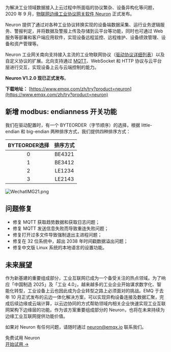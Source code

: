 为解决工业领域数据接入上云过程中所面临的协议繁杂、设备异构化等问题，2020 年 9 月，[物联网边缘工业协议网关软件 Neuron](https://www.emqx.com/zh/products/neuron) 正式发布。

Neuron 提供了通过对各种工业协议转换实现的设备端数据采集、运行业务逻辑服务、警报判定，并将数据及警报上传及存储到云平台等功能，同时也可通过 Web 服务等部署和客户端应用软件，实现设备远程监控、远程维护、设备绩效管理、设备和资产管理等。

Neuron 工业网关南向支持接入主流的工业物联网协议（[驱动协议详细列表](https://assets.emqx.com/resources/white-papers/neuron-driver-list-v1.4.pdf)）以及自定义协议的扩展。北向支持通过 [MQTT](https://www.emqx.com/zh/mqtt-guide)、WebSocket 和 HTTP 协议与云平台层进行交互，实现设备上云与云端控制的能力。

**Neuron V1.2.0 现已正式发布**。

**下载地址：** [https://www.emqx.com/zh/try?product=neuron](https://www.emqx.com/zh/try?product=neuron)



## 新增 modbus: endianness 开关功能

我们在驱动配置时，有一个 BYTEORDER（字节顺序）的选择，根据 little-endian 和 big-endian 两种排序方式，我们提供四种排序方式：

| BYTEORDER选择 | 排序方式 |
| :-----------: | :------: |
|       0       |  BE4321  |
|       1       |  BE3412  |
|       2       |  LE1234  |
|       3       |  LE2143  |


![WechatIMG21.png](https://assets.emqx.com/images/81cd22f65da5d636e17d084c3e7085c1.png)


## 问题修复

- 修复 MQTT 获取趋势数据和获取日志问题；
- 修复 MQTT 发送信息失败而导致重连失败问题；
- 修复打开过多文件导致强制退出主进程问题；
- 修复在 32 位系统中，超出 2038 年时间戳数据溢出问题；
- 修复中文版 Linux 系统的本地语言的设置功能。



## 未来展望

作为新基建的重要组成部分，工业互联网已成为一个备受关注的热点领域。为了响应「中国制造 2025」及「工业 4.0」，越来越多的工业企业开始谋求数字化、智能化转型，工业设备上云也因此成为企业转型之路上必须面对的挑战。EMQ 于去年 10 月正式发布的云边一体化解决方案，可以实现异构设备连接及数据汇聚，完成后续边缘或云端计算，以云边协同的方式帮助领域内相关企业快速实现工业互联网架构下边缘层的功能。作为该方案重要组成部分的 Neuron，也将在未来持续为边缘工业互联网提供功能价值。

如果对 Neuron 有任何问题，请随时通过 [neuron@emqx.io](mailto:neuron@emqx.io) 联系我们。


<section class="promotion">
    <div>
        免费试用 Neuron
    </div>
    <a href="https://www.emqx.com/zh/try?product=neuron" class="button is-gradient px-5">开始试用 →</a >
</section>
